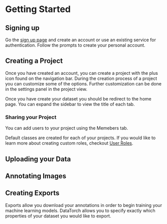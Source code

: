 # Getting Started

## Signing up

Go the [sign up page](https://datatorch.io/auth?tab=register) and create an account or use an
existing service for authentication. Follow the prompts to create your personal
account.

## Creating a Project

Once you have created an account, you can create a project with the plus icon
found on the navigation bar. During the creation process of a project you can
customize some of the options. Further customization can be done in the settings
panel in the project view.

Once you have create your dataset you should be redirect to the home page. You
can expand the sidebar to view the title of each tab.

### Sharing your Project

You can add users to your project using the Memebers tab.

Default classes are created for each of your projects. If you would like to learn
more about creating custom roles, checkout [User Roles](/guide/projects.html#user-roles).

## Uploading your Data

## Annotating Images

## Creating Exports

Exports allow you download your annotations in order to begin training your
machine learning models. DataTorch allows you to specify exactly which properties
of your dataset you would like to export.
